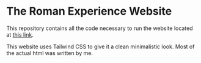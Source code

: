 # The Roman Experience Website

This repository contains all the code necessary to run the website located at [this link](https://rome.andreadallara.com).

This website uses Tailwind CSS to give it a clean minimalistic look. Most of the actual html was written by me.
